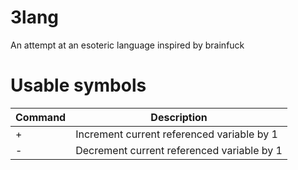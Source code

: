# 3lang
An attempt at an esoteric language inspired by brainfuck

# Usable symbols
| Command | Description |
| --- | --- |
| + | Increment current referenced variable by 1 |
| - | Decrement current referenced variable by 1 |
